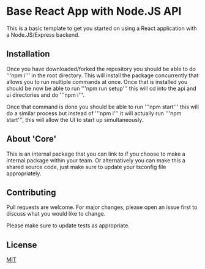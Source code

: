 # Base React App with Node.JS API

This is a basic template to get you started on using a React application with a Node.JS/Express backend.

## Installation

Once you have downloaded/forked the repository you should be able to do '''npm i''' in the root directory. This will install the package concurrently
that allows you to run multiple commands at once. Once that is installed you should be now be able to run '''npm run setup''' this will cd into the
api and ui directories and do '''npm i'''.

Once that command is done you should be able to run '''npm start''' this will do a similar process but instead of '''npm i''' it will actually run '''npm start''', this will allow the UI to start up simultaneously.

## About 'Core'
This is an internal package that you can link to if you choose to make a internal package within your team. Or alternatively you can make this a shared source code, just make sure to update your tsconfig file appropriately. 

## Contributing

Pull requests are welcome. For major changes, please open an issue first to discuss what you would like to change.

Please make sure to update tests as appropriate.

## License

[MIT](https://choosealicense.com/licenses/mit/)
